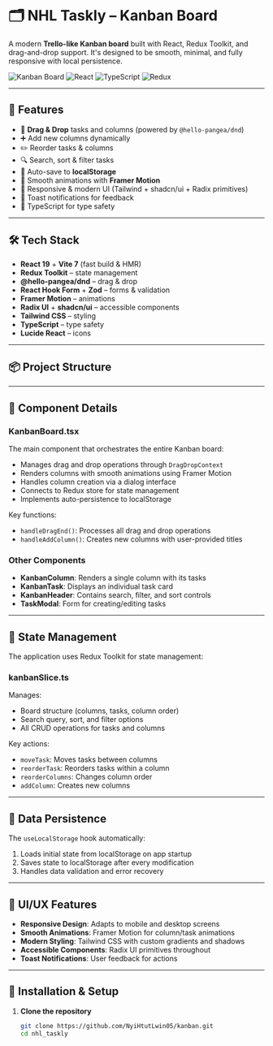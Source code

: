# 🗂️ NHL Taskly – Kanban Board

A modern **Trello-like Kanban board** built with React, Redux Toolkit, and drag-and-drop support. It's designed to be smooth, minimal, and fully responsive with local persistence.

![Kanban Board](https://img.shields.io/badge/Kanban-Board-blue) ![React](https://img.shields.io/badge/React-18.2.0-blue) ![TypeScript](https://img.shields.io/badge/TypeScript-5.0+-blue) ![Redux](https://img.shields.io/badge/Redux-Toolkit-purple)

---

## 🚀 Features

- 📌 **Drag & Drop** tasks and columns (powered by `@hello-pangea/dnd`)
- ➕ Add new columns dynamically
- ✏️ Reorder tasks & columns
- 🔍 Search, sort & filter tasks
- 💾 Auto-save to **localStorage**
- 🎨 Smooth animations with **Framer Motion**
- 📱 Responsive & modern UI (Tailwind + shadcn/ui + Radix primitives)
- 🔔 Toast notifications for feedback
- 🎯 TypeScript for type safety

---

## 🛠️ Tech Stack

- **React 19** + **Vite 7** (fast build & HMR)
- **Redux Toolkit** – state management
- **@hello-pangea/dnd** – drag & drop
- **React Hook Form** + **Zod** – forms & validation
- **Framer Motion** – animations
- **Radix UI** + **shadcn/ui** – accessible components
- **Tailwind CSS** – styling
- **TypeScript** – type safety
- **Lucide React** – icons

---

## 📦 Project Structure

---

## 🧩 Component Details

### KanbanBoard.tsx

The main component that orchestrates the entire Kanban board:

- Manages drag and drop operations through `DragDropContext`
- Renders columns with smooth animations using Framer Motion
- Handles column creation via a dialog interface
- Connects to Redux store for state management
- Implements auto-persistence to localStorage

Key functions:

- `handleDragEnd()`: Processes all drag and drop operations
- `handleAddColumn()`: Creates new columns with user-provided titles

### Other Components

- **KanbanColumn**: Renders a single column with its tasks
- **KanbanTask**: Displays an individual task card
- **KanbanHeader**: Contains search, filter, and sort controls
- **TaskModal**: Form for creating/editing tasks

---

## 🧠 State Management

The application uses Redux Toolkit for state management:

### kanbanSlice.ts

Manages:

- Board structure (columns, tasks, column order)
- Search query, sort, and filter options
- All CRUD operations for tasks and columns

Key actions:

- `moveTask`: Moves tasks between columns
- `reorderTask`: Reorders tasks within a column
- `reorderColumns`: Changes column order
- `addColumn`: Creates new columns

---

## 💾 Data Persistence

The `useLocalStorage` hook automatically:

1. Loads initial state from localStorage on app startup
2. Saves state to localStorage after every modification
3. Handles data validation and error recovery

---

## 🎨 UI/UX Features

- **Responsive Design**: Adapts to mobile and desktop screens
- **Smooth Animations**: Framer Motion for column/task animations
- **Modern Styling**: Tailwind CSS with custom gradients and shadows
- **Accessible Components**: Radix UI primitives throughout
- **Toast Notifications**: User feedback for actions

---

## 🔧 Installation & Setup

1. **Clone the repository**
   ```sh
   git clone https://github.com/NyiHtutLwin05/kanban.git
   cd nhl_taskly
   ```
